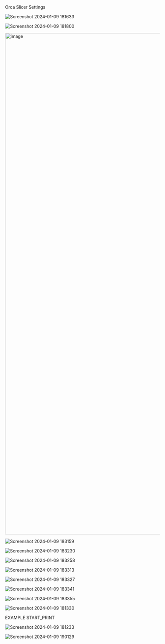 Orca Slicer Settings


![Screenshot 2024-01-09 181633](https://github.com/Enraged-Rabbit-Community/ERCF_v2/assets/121695166/b0123678-7ac7-42e8-90ca-fedbd93e9c07)


![Screenshot 2024-01-09 181800](https://github.com/Enraged-Rabbit-Community/ERCF_v2/assets/121695166/a21e8490-8d6e-467b-a2cc-f8d88b887e0e)


<img width="1629" alt="image" src="https://github.com/Enraged-Rabbit-Community/ERCF_v2/assets/121695166/0e38375e-c271-499e-a1cb-c40fc642be02">


![Screenshot 2024-01-09 183159](https://github.com/Enraged-Rabbit-Community/ERCF_v2/assets/121695166/191414f2-da4d-47fc-9d27-a8a6cc271d15)


![Screenshot 2024-01-09 183230](https://github.com/Enraged-Rabbit-Community/ERCF_v2/assets/121695166/90810a88-2394-46c7-a878-ed0d9aeebb8a)


![Screenshot 2024-01-09 183258](https://github.com/Enraged-Rabbit-Community/ERCF_v2/assets/121695166/91e9169a-475a-4fb4-9d98-f83920f03527)


![Screenshot 2024-01-09 183313](https://github.com/Enraged-Rabbit-Community/ERCF_v2/assets/121695166/15a981d4-0b6b-4274-b7ab-77bcfa64f401)


![Screenshot 2024-01-09 183327](https://github.com/Enraged-Rabbit-Community/ERCF_v2/assets/121695166/0bb9020e-61f1-452a-889a-836fc295a932)


![Screenshot 2024-01-09 183341](https://github.com/Enraged-Rabbit-Community/ERCF_v2/assets/121695166/871cfd5c-3ca5-4bb9-83e8-38a344d81e45)


![Screenshot 2024-01-09 183355](https://github.com/Enraged-Rabbit-Community/ERCF_v2/assets/121695166/76d6e442-ff70-48d9-9ecf-c17820b5bde2)


![Screenshot 2024-01-09 181330](https://github.com/Enraged-Rabbit-Community/ERCF_v2/assets/121695166/2152cbe5-7cd9-4369-b961-c9ee9072c3cf)


EXAMPLE START_PRINT


![Screenshot 2024-01-09 181233](https://github.com/Enraged-Rabbit-Community/ERCF_v2/assets/121695166/9af58b75-d187-4b6c-bf72-3e1f211d0ddc)


![Screenshot 2024-01-09 190129](https://github.com/Enraged-Rabbit-Community/ERCF_v2/assets/121695166/94f158f1-cb1d-4438-99e3-f35ebabddffc)

